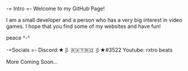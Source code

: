 -= Intro =-
Welcome to my GitHub Page!

I am a small developer and a person who has a very big interest in video games.
I hope that you find some of my websites and have fun!

peace ^-^

-=Socials =-
Discord:★彡 🇷🇽🇹🇷🇴 彡★#3522
Youtube: rxtro beats

More Coming Soon...
